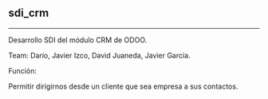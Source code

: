 
sdi_crm
-------
-------

Desarrollo SDI del módulo CRM de ODOO.

Team: Darío, Javier Izco, David Juaneda, Javier García.


Función:

Permitir dirigirnos desde un cliente que sea empresa a sus contactos.
